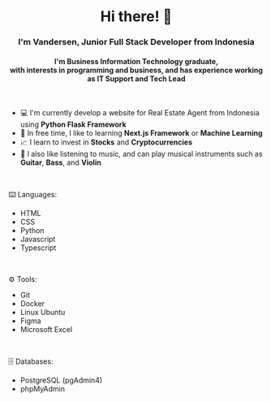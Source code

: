<h1 align="center">Hi there! 👋</h1>
<h3 align="center">I'm Vandersen, Junior Full Stack Developer from Indonesia</h3>
<h4 align="center">I'm Business Information Technology graduate,<br>with interests in programming and business, and has experience working as IT Support and Tech Lead</h4>

<br>

- 💻 I'm currently develop a website for Real Estate Agent from Indonesia using **Python Flask Framework**
- 🌱 In free time, I like to learning **Next.js Framework** or **Machine Learning**
- 📈 I learn to invest in **Stocks** and **Cryptocurrencies**
- 🎼 I also like listening to music, and can play musical instruments such as **Guitar**, **Bass**, and **Violin**

<br>

⌨️ Languages:
- HTML
- CSS
- Python
- Javascript
- Typescript

<br>

⚙️ Tools:
- Git
- Docker
- Linux Ubuntu
- Figma
- Microsoft Excel

<br>

🗄️ Databases:
- PostgreSQL (pgAdmin4)
- phpMyAdmin
